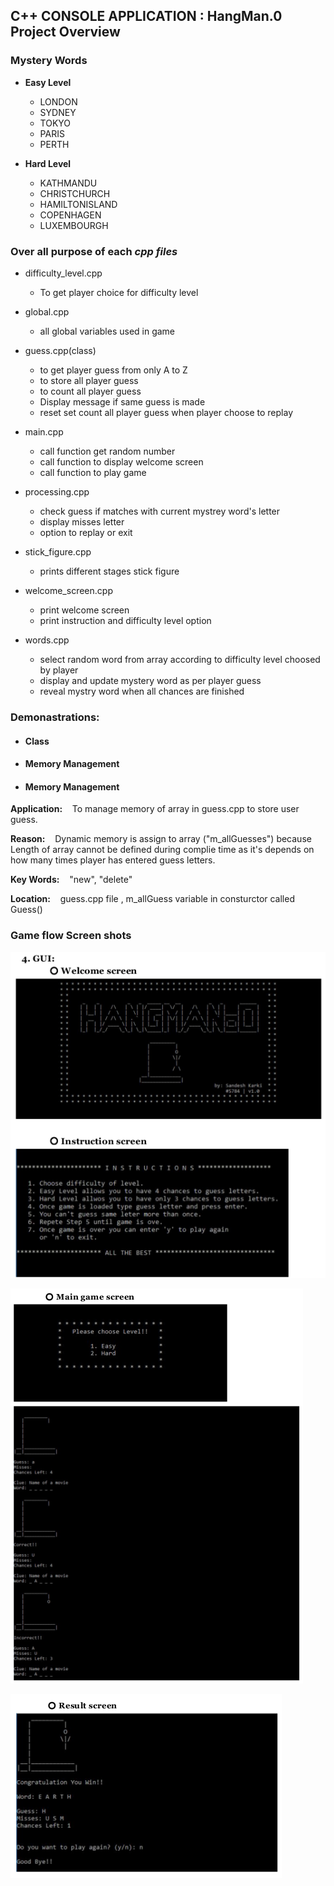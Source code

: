 

##  C++ CONSOLE APPLICATION : HangMan.0  Project Overview

### Mystery Words
* **Easy Level**
  - LONDON
  - SYDNEY
  - TOKYO
  - PARIS
  - PERTH


* **Hard Level**
  - KATHMANDU
  - CHRISTCHURCH
  - HAMILTONISLAND
  - COPENHAGEN
  - LUXEMBOURGH


### Over all purpose of each *cpp files*

* difficulty_level.cpp
  - To get player choice for difficulty level


* global.cpp
  - all global variables used in game


* guess.cpp(class)
  - to get player guess from only A to Z
  - to store all player guess
  - to count all player guess
  - Display message if same guess is made
  - reset set count all player guess when player choose to replay


* main.cpp
  - call function get random number
  - call function to display welcome screen
  - call function to play game


* processing.cpp
  - check guess if matches with current mystrey word's letter
  - display misses letter
  - option to replay  or exit


* stick_figure.cpp
  - prints different stages stick figure


*  welcome_screen.cpp
   - print welcome screen
   - print instruction and difficulty level option
   

* words.cpp
  - select random word from array according to difficulty level choosed by player
  - display and update mystery word as per player guess
  - reveal mystry word when all chances are finished

### Demonastrations:

  * #### Class
  * #### Memory Management  

  * #### Memory Management
  **Application:**  &nbsp;&nbsp; To manage memory of array in guess.cpp to store user guess.

  **Reason:** &nbsp;&nbsp; Dynamic memory is assign to array ("m_allGuesses") because  Length of array cannot be defined during complie time as it's depends on how many times player has entered guess letters.

  **Key Words:** &nbsp;&nbsp; "new", "delete"

  **Location:** &nbsp;&nbsp; guess.cpp file , m_allGuess variable in consturctor called Guess()

### Game flow Screen shots
  ![Alt](/misc/screen_shots/welcomeScreen.png "Welcome Screen")

  ![Alt](/misc/screen_shots/mainScreen.png "Main screen")

  ![Alt](/misc/screen_shots/resultScreen.png "welcome Screen")
